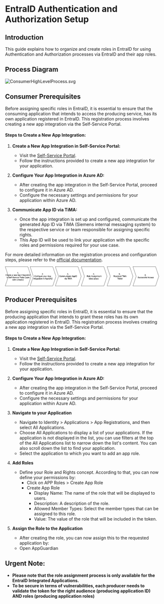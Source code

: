 # EntraID Authentication and Authorization Setup

## Introduction

This guide explains how to organize and create roles in EntraID for using Authentication and Authorization processes via EntraID and their app roles.

## Process Diagram

![ConsumerHighLevelProcess.svg](doc%2FConsumerHighLevelProcess.svg)

## Consumer Prerequisites

Before assigning specific roles in EntraID, it is essential to ensure that the consuming application that intends to access the producing service, has its own application registered in EntraID. This registration process involves creating a new app integration via the Self-Service Portal.

#### Steps to Create a New App Integration:

1. **Create a New App Integration in Self-Service Portal:**
    - Visit the [Self-Service Portal](https://myadpro-services.siemens.com/applications).
    - Follow the instructions provided to create a new app integration for your application.


2. **Configure Your App Integration in Azure AD:**
    - After creating the app integration in the Self-Service Portal, proceed to configure it in Azure AD.
    - Configure the necessary settings and permissions for your application within Azure AD.


3. **Communicate App ID via TiMA:**
    - Once the app integration is set up and configured, communicate the generated App ID via TiMA (Siemens internal messaging system) to the respective service or team responsible for assigning specific rights.
    - This App ID will be used to link your application with the specific roles and permissions required for your use case.

For more detailed information on the registration process and configuration steps, please refer to the [official documentation](https://wiki.siemens.com/pages/viewpage.action?pageId=386471116).

![ConsumerPreparationProcess.png](doc%2FConsumerPreparationProcess.png)

## Producer Prerequisites

Before assigning specific roles in EntraID, it is essential to ensure that the producing application that intends to grant these roles has its own application registered in EntraID. This registration process involves creating a new app integration via the Self-Service Portal.

#### Steps to Create a New App Integration:

1. **Create a New App Integration in Self-Service Portal:**
   - Visit the [Self-Service Portal](https://myadpro-services.siemens.com/applications).
   - Follow the instructions provided to create a new app integration for your application.


2. **Configure Your App Integration in Azure AD:**
   - After creating the app integration in the Self-Service Portal, proceed to configure it in Azure AD.
   - Configure the necessary settings and permissions for your application within Azure AD.


3. **Navigate to your Application** 
   - Navigate to Identity > Applications > App Registrations, and then select All Applications.
   - Choose All Applications to display a list of your applications. If the application is not displayed in the list, you can use filters at the top of the All Applications list to narrow down the list's content. You can also scroll down the list to find your application. 
   - Select the application to which you want to add an app role.

   
4. **Add Roles**
   - Define your Role and Rights concept. According to that, you can now define your permissions by: 
     - Click on APP Roles > Create App Role
     - Create App Role
       - Display Name: The name of the role that will be displayed to users.
       - Description: A description of the role.
       - Allowed Member Types: Select the member types that can be assigned to this role.
       - Value: The value of the role that will be included in the token.

       
5. **Assign the Role to the Application**
   - After creating the role, you can now assign this to the requested application by: 
   - Open AppGuardian 

## Urgent Note:
- **Please note that the role assignment process is only available for the EntraID Integrated Applications.**
- **To be secure in terms of vulnerabilities, each producer needs to validate the token for the right audience (producing application ID) AND roles (producing application roles)**